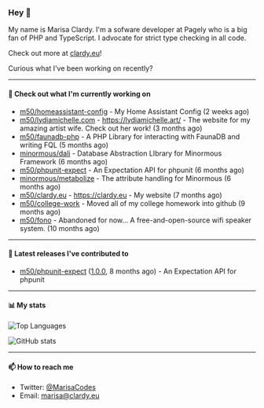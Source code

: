 ### Hey 👋

My name is Marisa Clardy. I'm a sofware developer at Pagely who is a big fan of PHP and TypeScript. I advocate for strict type checking in all code.

Check out more at [clardy.eu](https://clardy.eu)!

Curious what I've been working on recently?

---

#### 👷  Check out what I'm currently working on

- [m50/homeassistant-config](https://github.com/m50/homeassistant-config) - My Home Assistant Config (2 weeks ago)
- [m50/lydiamichelle.com](https://github.com/m50/lydiamichelle.com) - https://lydiamichelle.art/ - The website for my amazing artist wife. Check out her work! (3 months ago)
- [m50/faunadb-php](https://github.com/m50/faunadb-php) - A PHP Library for interacting with FaunaDB and writing FQL (5 months ago)
- [minormous/dali](https://github.com/minormous/dali) - Database Abstraction LIbrary for Minormous Framework (6 months ago)
- [m50/phpunit-expect](https://github.com/m50/phpunit-expect) - An Expectation API for phpunit (6 months ago)
- [minormous/metabolize](https://github.com/minormous/metabolize) - The attribute handling for Minormous (6 months ago)
- [m50/clardy.eu](https://github.com/m50/clardy.eu) - https://clardy.eu - My website (7 months ago)
- [m50/college-work](https://github.com/m50/college-work) - Moved all of my college homework into github (9 months ago)
- [m50/fono](https://github.com/m50/fono) - Abandoned for now... A free-and-open-source wifi speaker system. (10 months ago)

---

#### 🔭  Latest releases I've contributed to

- [m50/phpunit-expect](https://github.com/m50/phpunit-expect) ([1.0.0](https://github.com/m50/phpunit-expect/releases/tag/1.0.0), 8 months ago) - An Expectation API for phpunit

---

#### 📊  My stats

![Top Languages](https://github-readme-stats.vercel.app/api/top-langs/?username=m50&hide=javascript,css,html&layout=compact&langs_count=8)

![GitHub stats](https://github-readme-stats.vercel.app/api?username=m50&count_private=1&show_icons=true)

---

#### 📫  How to reach me

- Twitter: [@MarisaCodes](https://twitter.com/MarisaCodes)
- Email: [marisa@clardy.eu](mailto://marisa@clardy.eu)
